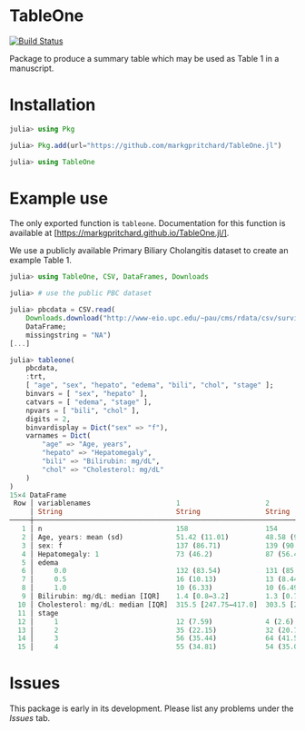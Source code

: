 # TableOne

[![Build Status](https://github.com/markgpritchard/TableOne.jl/actions/workflows/CI.yml/badge.svg?branch=main)](https://github.com/markgpritchard/TableOne.jl/actions/workflows/CI.yml?query=branch%3Amain)

Package to produce a summary table which may be used as Table 1 in a manuscript.

# Installation

```julia
julia> using Pkg

julia> Pkg.add(url="https://github.com/markgpritchard/TableOne.jl")

julia> using TableOne
```

# Example use 

The only exported function is `tableone`. Documentation for this function is available at [https://markgpritchard.github.io/TableOne.jl/].

We use a publicly available Primary Biliary Cholangitis dataset to create an example Table 1.
```julia
julia> using TableOne, CSV, DataFrames, Downloads

julia> # use the public PBC dataset

julia> pbcdata = CSV.read(
    Downloads.download("http://www-eio.upc.edu/~pau/cms/rdata/csv/survival/pbc.csv"),
    DataFrame;
    missingstring = "NA")
[...]

julia> tableone(
    pbcdata,
    :trt,
    [ "age", "sex", "hepato", "edema", "bili", "chol", "stage" ];
    binvars = [ "sex", "hepato" ],
    catvars = [ "edema", "stage" ],
    npvars = [ "bili", "chol" ],
    digits = 2,
    binvardisplay = Dict("sex" => "f"),
    varnames = Dict(
        "age" => "Age, years",
        "hepato" => "Hepatomegaly", 
        "bili" => "Bilirubin: mg/dL", 
        "chol" => "Cholesterol: mg/dL"
    )
)
15×4 DataFrame
 Row │ variablenames                     1                     2                     nmissing 
     │ String                            String                String                String   
─────┼────────────────────────────────────────────────────────────────────────────────────────
   1 │ n                                 158                   154                   106      
   2 │ Age, years: mean (sd)             51.42 (11.01)         48.58 (9.96)          0
   3 │ sex: f                            137 (86.71)           139 (90.26)           0
   4 │ Hepatomegaly: 1                   73 (46.2)             87 (56.49)            0
   5 │ edema                                                                         0
   6 │     0.0                           132 (83.54)           131 (85.06)
   7 │     0.5                           16 (10.13)            13 (8.44)
   8 │     1.0                           10 (6.33)             10 (6.49)
   9 │ Bilirubin: mg/dL: median [IQR]    1.4 [0.8–3.2]         1.3 [0.72–3.6]        0
  10 │ Cholesterol: mg/dL: median [IQR]  315.5 [247.75–417.0]  303.5 [254.25–377.0]  28
  11 │ stage                                                                         0
  12 │     1                             12 (7.59)             4 (2.6)
  13 │     2                             35 (22.15)            32 (20.78)
  14 │     3                             56 (35.44)            64 (41.56)
  15 │     4                             55 (34.81)            54 (35.06)
```

# Issues

This package is early in its development. Please list any problems under the *Issues* tab.
